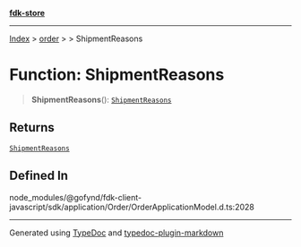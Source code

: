 [**fdk-store**](../../../README.md)
***

[Index](../../../API.md) > [order](../../README.md) > [<internal>](../README.md) > ShipmentReasons

# Function: ShipmentReasons

> **ShipmentReasons**(): [`ShipmentReasons`](../type-aliases/type-alias.ShipmentReasons.md)

## Returns

[`ShipmentReasons`](../type-aliases/type-alias.ShipmentReasons.md)

## Defined In

node\_modules/@gofynd/fdk-client-javascript/sdk/application/Order/OrderApplicationModel.d.ts:2028

***
Generated using [TypeDoc](https://typedoc.org/) and [typedoc-plugin-markdown](https://www.npmjs.com/package/typedoc-plugin-markdown)
